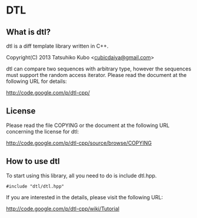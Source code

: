 DTL
===

What is dtl?
------------

dtl is a diff template library written in C++.

Copyright(C) 2013 Tatsuhiko Kubo <<cubicdaiya@gmail.com>>

dtl can compare two sequences with arbitrary type, however the sequences must support the random access iterator.
Please read the document at the following URL for details:

<http://code.google.com/p/dtl-cpp/>


License
-------

Please read the file COPYING or the document at the following URL concerning the license for dtl:

<http://code.google.com/p/dtl-cpp/source/browse/COPYING>


How to use dtl
--------------

To start using this library, all you need to do is include dtl.hpp.

    #include "dtl/dtl.hpp"

If you are interested in the details, please visit the following URL:

<http://code.google.com/p/dtl-cpp/wiki/Tutorial>
